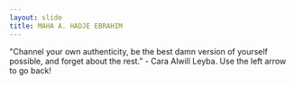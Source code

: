 ```yaml
---
layout: slide
title: MAHA A. HADJE EBRAHIM
---
```

"Channel your own authenticity, be the best damn version of yourself possible, and forget about the rest.” - Cara Alwill Leyba.
Use the left arrow to go back!
